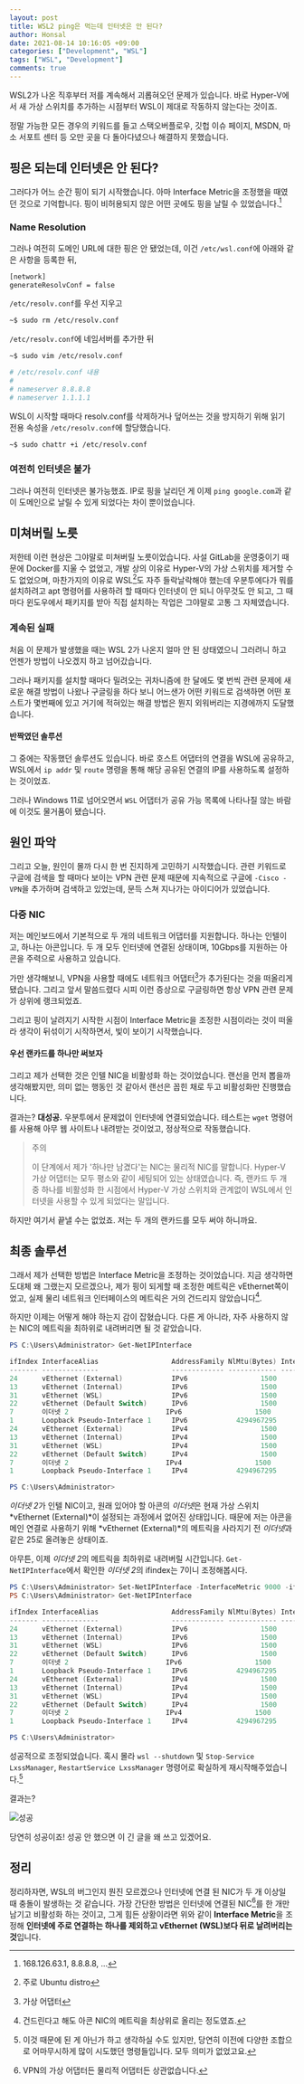 ```yaml
---
layout: post
title: WSL2 ping은 먹는데 인터넷은 안 된다?
author: Honsal
date: 2021-08-14 10:16:05 +09:00
categories: ["Development", "WSL"]
tags: ["WSL", "Development"]
comments: true
---
```


WSL2가 나온 직후부터 저를 계속해서 괴롭혀오던 문제가 있습니다. 바로 Hyper-V에서 새 가상 스위치를 추가하는 시점부터 WSL이 제대로 작동하지 않는다는 것이죠.

정말 가능한 모든 경우의 키워드를 들고 스택오버플로우, 깃헙 이슈 페이지, MSDN, 마소 서포트 센터 등 오만 곳을 다 돌아다녔으나 해결하지 못했습니다.

## 핑은 되는데 인터넷은 안 된다?

그러다가 어느 순간 핑이 되기 시작했습니다. 아마 Interface Metric을 조정했을 때였던 것으로 기억합니다. 핑이 비허용되지 않은 어떤 곳에도 핑을 날릴 수 있었습니다.[^1]

### Name Resolution

그러나 여전히 도메인 URL에 대한 핑은 안 됐었는데, 이건 `/etc/wsl.conf`에 아래와 같은 사항을 등록한 뒤,

```bash
[network]
generateResolvConf = false
```

`/etc/resolv.conf`를 우선 지우고

```bash
~$ sudo rm /etc/resolv.conf
```

`/etc/resolv.conf`에 네임서버를 추가한 뒤

```bash
~$ sudo vim /etc/resolv.conf

# /etc/resolv.conf 내용
#
# nameserver 8.8.8.8
# nameserver 1.1.1.1
```

WSL이 시작할 때마다 resolv.conf를 삭제하거나 덮어쓰는 것을 방지하기 위해 읽기 전용 속성을 `/etc/resolv.conf`에 할당했습니다.

```bash
~$ sudo chattr +i /etc/resolv.conf
```

### 여전히 인터넷은 불가

그러나 여전히 인터넷은 불가능했죠. IP로 핑을 날리던 게 이제 `ping google.com`과 같이 도메인으로 날릴 수 있게 되었다는 차이 뿐이었습니다.

## 미쳐버릴 노릇

저한테 이런 현상은 그야말로 미쳐버릴 노릇이었습니다. 사설 GitLab을 운영중이기 때문에 Docker를 지울 수 없었고, 개발 상의 이유로 Hyper-V의 가상 스위치를 제거할 수도 없었으며, 마찬가지의 이유로 WSL[^2]도 자주 들락날락해야 했는데 우분투에다가 뭐를 설치하려고 apt 명령어를 사용하려 할 때마다 인터넷이 안 되니 아무것도 안 되고, 그 때마다 윈도우에서 패키지를 받아 직접 설치하는 작업은 그야말로 고통 그 자체였습니다.

### 계속된 실패

처음 이 문제가 발생했을 때는 WSL 2가 나온지 얼마 안 된 상태였으니 그러려니 하고 언젠가 방법이 나오겠지 하고 넘어갔습니다.

그러나 패키지를 설치할 때마다 밀려오는 귀차니즘에 한 달에도 몇 번씩 관련 문제에 새로운 해결 방법이 나왔나 구글링을 하다 보니 어느샌가 어떤 키워드로 검색하면 어떤 포스트가 몇번째에 있고 거기에 적혀있는 해결 방법은 뭔지 외워버리는 지경에까지 도달했습니다.

#### 반짝였던 솔루션

그 중에는 작동했던 솔루션도 있습니다. 바로 호스트 어댑터의 연결을 WSL에 공유하고, WSL에서 `ip addr` 및 `route` 명령을 통해 해당 공유된 연결의 IP를 사용하도록 설정하는 것이었죠.

그러나 Windows 11로 넘어오면서 `WSL` 어댑터가 공유 가능 목록에 나타나질 않는 바람에 이것도 물거품이 됐습니다.

## 원인 파악

그리고 오늘, 원인이 몰까 다시 한 번 진지하게 고민하기 시작했습니다. 관련 키워드로 구글에 검색을 할 때마다 보이는 VPN 관련 문제 때문에 지속적으로 구글에 `-Cisco -VPN`을 추가하며 검색하고 있었는데, 문득 스쳐 지나가는 아이디어가 있었습니다.

### 다중 NIC

저는 메인보드에서 기본적으로 두 개의 네트워크 어댑터를 지원합니다. 하나는 인텔이고, 하나는 아콘입니다. 두 개 모두 인터넷에 연결된 상태이며, 10Gbps를 지원하는 아콘을 주력으로 사용하고 있습니다.

가만 생각해보니, VPN을 사용할 때에도 네트워크 어댑터[^3]가 추가된다는 것을 떠올리게 됐습니다. 그리고 앞서 말씀드렸다 시피 이런 증상으로 구글링하면 항상 VPN 관련 문제가 상위에 랭크되었죠.

그리고 핑이 날려지기 시작한 시점이 Interface Metric을 조정한 시점이라는 것이 떠올라 생각이 뒤섞이기 시작하면서, 빛이 보이기 시작했습니다.

#### 우선 랜카드를 하나만 써보자

그리고 제가 선택한 것은 인텔 NIC을 비활성화 하는 것이었습니다. 랜선을 먼저 뽑을까 생각해봤지만, 의미 없는 행동인 것 같아서 랜선은 꼽힌 채로 두고 비활성화만 진행했습니다.

결과는? **대성공.** 우분투에서 문제없이 인터넷에 연결되었습니다. 테스트는 `wget` 명령어를 사용해 아무 웹 사이트나 내려받는 것이었고, 정상적으로 작동했습니다.

> 주의
>
> 이 단계에서 제가 '하나만 남겼다'는 NIC는 물리적 NIC를 말합니다. Hyper-V 가상 어댑터는 모두 평소와 같이 세팅되어 있는 상태였습니다. 즉, 랜카드 두 개 중 하나를 비활성화 한 시점에서 Hyper-V 가상 스위치와 관계없이 WSL에서 인터넷을 사용할 수 있게 되었다는 말입니다.

하지만 여기서 끝낼 수는 없었죠. 저는 두 개의 랜카드를 모두 써야 하니까요.

## 최종 솔루션

그래서 제가 선택한 방법은 Interface Metric을 조정하는 것이었습니다. 지금 생각하면 도대체 왜 그랬는지 모르겠으나, 제가 핑이 되게할 때 조정한 메트릭은 vEthernet쪽이었고, 실제 물리 네트워크 인터페이스의 메트릭은 거의 건드리지 않았습니다[^4].

하지만 이제는 어떻게 해야 하는지 감이 잡혔습니다. 다른 게 아니라, 자주 사용하지 않는 NIC의 메트릭을 최하위로 내려버리면 될 것 같았습니다.

```powershell
PS C:\Users\Administrator> Get-NetIPInterface

ifIndex InterfaceAlias                  AddressFamily NlMtu(Bytes) InterfaceMetric Dhcp     ConnectionState PolicyStore
------- --------------                  ------------- ------------ --------------- ----     --------------- -----------
24      vEthernet (External)            IPv6                  1500              25 Enabled  Connected       ActiveStore
13      vEthernet (Internal)            IPv6                  1500              15 Enabled  Connected       ActiveStore
31      vEthernet (WSL)                 IPv6                  1500            5000 Enabled  Connected       ActiveStore
22      vEthernet (Default Switch)      IPv6                  1500            5000 Enabled  Connected       ActiveStore
7       이더넷 2                        IPv6                  1500              25 Enabled  Connected       ActiveStore
1       Loopback Pseudo-Interface 1     IPv6            4294967295              75 Disabled Connected       ActiveStore
24      vEthernet (External)            IPv4                  1500              25 Enabled  Connected       ActiveStore
13      vEthernet (Internal)            IPv4                  1500              15 Enabled  Connected       ActiveStore
31      vEthernet (WSL)                 IPv4                  1500            5000 Disabled Connected       ActiveStore
22      vEthernet (Default Switch)      IPv4                  1500            5000 Disabled Connected       ActiveStore
7       이더넷 2                        IPv4                  1500              25 Enabled  Connected       ActiveStore
1       Loopback Pseudo-Interface 1     IPv4            4294967295              75 Disabled Connected       ActiveStore

PS C:\Users\Administrator>
```

*이더넷 2*가 인텔 NIC이고, 원래 있어야 할 아콘의 *이더넷*은 현재 가상 스위치 *vEthernet (External)*이 설정되는 과정에서 없어진 상태입니다. 때문에 저는 아콘을 메인 연결로 사용하기 위해 *vEthernet (External)*의 메트릭을 사라지기 전 *이더넷*과 같은 25로 올려놓은 상태이죠.

아무튼, 이제 *이더넷 2*의 메트릭을 최하위로 내려버릴 시간입니다. `Get-NetIPInterface`에서 확인한 *이더넷 2*의 ifindex는 7이니 조정해봅시다.

```powershell
PS C:\Users\Administrator> Set-NetIPInterface -InterfaceMetric 9000 -ifIndex 7
PS C:\Users\Administrator> Get-NetIPInterface

ifIndex InterfaceAlias                  AddressFamily NlMtu(Bytes) InterfaceMetric Dhcp     ConnectionState PolicyStore
------- --------------                  ------------- ------------ --------------- ----     --------------- -----------
24      vEthernet (External)            IPv6                  1500              25 Enabled  Connected       ActiveStore
13      vEthernet (Internal)            IPv6                  1500              15 Enabled  Connected       ActiveStore
31      vEthernet (WSL)                 IPv6                  1500            5000 Enabled  Connected       ActiveStore
22      vEthernet (Default Switch)      IPv6                  1500            5000 Enabled  Connected       ActiveStore
7       이더넷 2                        IPv6                  1500            9000 Enabled  Connected       ActiveStore
1       Loopback Pseudo-Interface 1     IPv6            4294967295              75 Disabled Connected       ActiveStore
24      vEthernet (External)            IPv4                  1500              25 Enabled  Connected       ActiveStore
13      vEthernet (Internal)            IPv4                  1500              15 Enabled  Connected       ActiveStore
31      vEthernet (WSL)                 IPv4                  1500            5000 Disabled Connected       ActiveStore
22      vEthernet (Default Switch)      IPv4                  1500            5000 Disabled Connected       ActiveStore
7       이더넷 2                        IPv4                  1500            9000 Enabled  Connected       ActiveStore
1       Loopback Pseudo-Interface 1     IPv4            4294967295              75 Disabled Connected       ActiveStore

PS C:\Users\Administrator>
```

성공적으로 조정되었습니다. 혹시 몰라 `wsl --shutdown` 및 `Stop-Service LxssManager`, `RestartService LxssManager` 명령어로 확실하게 재시작해주었습니다.[^5]

결과는?

![성공](/assets/images/posts/20210814/WSL/1.png)

당연히 성공이죠! 성공 안 했으면 이 긴 글을 왜 쓰고 있겠어요.

정리
---

정리하자면, WSL의 버그인지 뭔진 모르겠으나 인터넷에 연결 된 NIC가 두 개 이상일 때 충돌이 발생하는 것 같습니다. 가장 간단한 방법은 인터넷에 연결된 NIC[^6]를 한 개만 남기고 비활성화 하는 것이고, 그게 힘든 상황이라면 위와 같이 **Interface Metric**을 조정해 **인터넷에 주로 연결하는 하나를 제외하고 vEthernet (WSL)보다 뒤로 날려버리는 것**입니다.

[^1]: 168.126.63.1, 8.8.8.8, ...

[^2]: 주로 Ubuntu distro

[^3]: 가상 어댑터

[^4]: 건드린다고 해도 아콘 NIC의 메트릭을 최상위로 올리는 정도였죠.

[^5]: 이것 때문에 된 게 아닌가 하고 생각하실 수도 있지만, 당연히 이전에 다양한 조합으로 어마무시하게 많이 시도했던 명령들입니다. 모두 의미가 없었고요.

[^6]: VPN의 가상 어댑터든 물리적 어댑터든 상관없습니다.